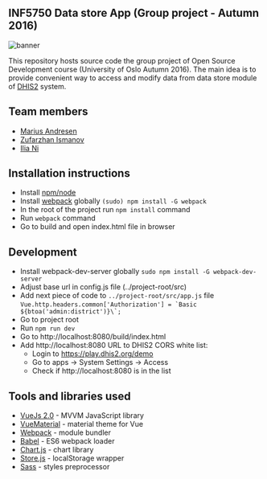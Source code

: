 ## INF5750 Data store App (Group project - Autumn 2016)
![banner](https://wiki.uio.no/mn/ifi/inf5750/images/8/87/Banner.png)

This repository hosts source code the group project of Open Source Development course (University of Oslo Autumn 2016). The main idea is to provide convenient way to access and modify data from data store module of [DHIS2](https://www.dhis2.org/) system.

## Team members
- [Marius Andresen](https://github.com/kalosar)
- [Zufarzhan Ismanov](https://github.com/zufarzhan)
- [Ilia Ni](https://github.com/neeilya)

## Installation instructions
- Install [npm/node](https://nodejs.org/en/)
- Install [webpack](https://webpack.github.io/) globally `(sudo) npm install -G webpack`
- In the root of the project run `npm install` command
- Run `webpack` command
- Go to build and open index.html file in browser

## Development
- Install webpack-dev-server globally `sudo npm install -G webpack-dev-server`
- Adjust base url in config.js file (../project-root/src)
- Add next piece of code to `../project-root/src/app.js` file ```Vue.http.headers.common['Authorization'] = `Basic ${btoa('admin:district')}\`;```
- Go to project root
- Run `npm run dev`
- Go to http://localhost:8080/build/index.html
- Add http://localhost:8080 URL to DHIS2 CORS white list:
  - Login to https://play.dhis2.org/demo
  - Go to apps -> System Settings -> Access
  - Check if http://localhost:8080 is in the list

## Tools and libraries used
- [VueJs 2.0](https://github.com/vuejs/vue) - MVVM JavaScript library
- [VueMaterial](https://github.com/marcosmoura/vue-material) - material theme for Vue
- [Webpack](https://github.com/webpack/webpack) - module bundler
- [Babel](https://github.com/babel/babel-loader) - ES6 webpack loader
- [Chart.js](https://github.com/chartjs/Chart.js) - chart library
- [Store.js](https://github.com/marcuswestin/store.js/) - localStorage wrapper
- [Sass](https://github.com/sass/sass) - styles preprocessor